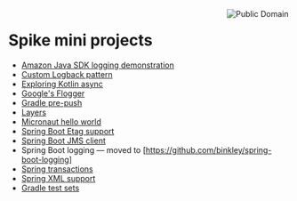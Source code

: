 <img src="https://unlicense.org/pd-icon.png" alt="Public Domain" align="right"/>

# Spike mini projects

* [Amazon Java SDK logging demonstration](amazon-java-sdk-logging-demo/)
* [Custom Logback pattern](custom-logback-pattern/)
* [Exploring Kotlin async](kotlin-async/)
* [Google's Flogger](googles-flogger/)
* [Gradle pre-push](gradle-pre-push/)
* [Layers](layers/)
* [Micronaut hello world](micronaut-hello-world/)
* [Spring Boot Etag support](spring-boot-etag-support/)
* [Spring Boot JMS client](spring-boot-jms-client/)
* Spring Boot logging &mdash; moved to [https://github.com/binkley/spring-boot-logging]
* [Spring transactions](spring-transactions/)
* [Spring XML support](xmlish/)
* [Gradle test sets](gradle-test-sets/)
